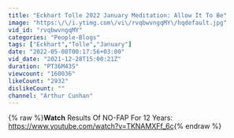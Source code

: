 ```yaml
---
title: "Eckhart Tolle 2022 January Meditation: Allow It To Be"
image: "https:\/\/i.ytimg.com\/vi\/rvqbwvngqMY\/hqdefault.jpg"
vid_id: "rvqbwvngqMY"
categories: "People-Blogs"
tags: ["Eckhart","Tolle","January"]
date: "2022-05-08T00:17:56+03:00"
vid_date: "2021-12-28T15:00:21Z"
duration: "PT36M43S"
viewcount: "160036"
likeCount: "2932"
dislikeCount: ""
channel: "Arthur Cunhan"
---
```

{% raw %}**Watch** Results Of NO-FAP For 12 Years:<br /><a rel="nofollow" target="blank" href="https://www.youtube.com/watch?v=TKNAMXFf_6c">https://www.youtube.com/watch?v=TKNAMXFf_6c</a>{% endraw %}
